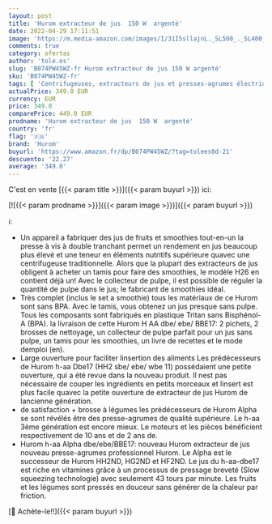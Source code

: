 ```yaml
---
layout: post
title: 'Hurom extracteur de jus  150 W  argenté'
date: 2022-04-29 17:11:51
image: 'https://m.media-amazon.com/images/I/31I5sllajnL._SL500_._SL400_.jpg'
comments: true
category: ofertas
author: 'tole.es'
slug: 'B074PW45WZ-fr Hurom extracteur de jus 150 W argenté'
sku: 'B074PW45WZ-fr'
tags: [ 'Centrifugeuses, extracteurs de jus et presses-agrumes électriques','Cuisine et Maison','Extracteurs de jus','Petit électroménager','hurom','🇫🇷', ]
actualPrice: 349.0 EUR
currency: EUR
price: 349.0
comparePrice: 449.0 EUR
prodname: 'Hurom extracteur de jus  150 W  argenté'
country: 'fr'
flag: '🇫🇷'
brand: 'Hurom'
buyurl: 'https://www.amazon.fr/dp/B074PW45WZ/?tag=tolees0d-21'
descuento: '22.27'
average: '349.0'
---
```


C'est en vente [{{< param title >}}]({{< param buyurl >}}) ici:

[![{{< param prodname >}}]({{< param image >}})]({{< param buyurl >}})

ℹ️:

- Un appareil a fabriquer des jus de fruits et smoothies tout-en-un la presse à vis à double tranchant permet un rendement en jus beaucoup plus élevé et une teneur en éléments nutritifs supérieure quavec une centrifugeuse traditionnelle. Alors que la plupart des extracteurs de jus obligent à acheter un tamis pour faire des smoothies, le modèle H26 en contient déjà un! Avec le collecteur de pulpe, il est possible de réguler la quantité de pulpe dans le jus; le fabricant de smoothies idéal.
- Très complet (inclus le set a smoothie) tous les matériaux de ce Hurom sont sans BPA. Avec le tamis, vous obtenez un jus presque sans pulpe. Tous les composants sont fabriqués en plastique Tritan sans Bisphénol-A (BPA). la livraison de cette Hurom H AA dbe/ ebe/ BBE17: 2 pichets, 2 brosses de nettoyage, un collecteur de pulpe parfait pour un jus sans pulpe, un tamis pour les smoothies, un livre de recettes et le mode demploi (en).
- Large ouverture pour faciliter linsertion des aliments Les prédécesseurs de Hurom h-aa Dbe17 (HH2 sbe/ ebe/ wbe 11) possédaient une petite ouverture, qui a été revue dans la nouveau produit. Il nest pas nécessaire de couper les ingrédients en petits morceaux et linsert est plus facile quavec la petite ouverture de extracteur de jus Hurom de lancienne génération.
- de satisfaction + brosse à légumes les prédécesseurs de Hurom Alpha se sont révélés être des presse-agrumes de qualité supérieure. Le h-aa 3ème génération est encore mieux. Le moteurs et les pièces bénéficient respectivement de 10 ans et de 2 ans de.
- Hurom h-aa Alpha dbe/ebe/BBE17: nouveau Hurom extracteur de jus nouveau presse-agrumes professionnel Hurom. Le Alpha est le successeur de Hurom HH2ND, HG2ND et HF2ND. Le jus du h-aa-dbe17 est riche en vitamines grâce à un processus de pressage breveté (Slow squeezing technologie) avec seulement 43 tours par minute. Les fruits et les légumes sont pressés en douceur sans générer de la chaleur par friction.

[🛒 Achète-le!!]({{< param buyurl >}})
